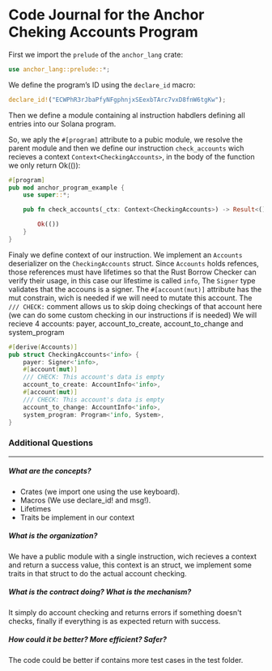 # Code Journal for the Anchor Cheking Accounts Program

First we import the `prelude` of the `anchor_lang` crate:

```rust
use anchor_lang::prelude::*;
```

We define the program’s ID using the `declare_id` macro:

```rust
declare_id!("ECWPhR3rJbaPfyNFgphnjxSEexbTArc7vxD8fnW6tgKw");
```

Then we define a module containing al instruction habdlers defining all entries into our Solana program.

So, we aply the `#[program]` attribute to a pubic module, we resolve the parent module and then we define our instruction `check_accounts` wich recieves a context `Context<CheckingAccounts>`, in the body of the function we only return Ok(()):

```rust
#[program]
pub mod anchor_program_example {
    use super::*;

    pub fn check_accounts(_ctx: Context<CheckingAccounts>) -> Result<()> {

        Ok(())
    }
}
```

Finaly we define context of our instruction.
We implement an `Accounts` deserializer on the `CheckingAccounts` struct.
Since `Accounts` holds refences, those references must have lifetimes so that the Rust Borrow Checker can verify their usage, in this case our lifestime is called `info`,
The `Signer` type validates that the accouns is a signer.
The `#[account(mut)]` attribute has the mut constrain, wich is needed if we will need to mutate this account.
The `/// CHECK:` comment allows us to skip doing checkings of that account here (we can do some custom checking in our instructions if is needed)
We will recieve 4 accounts: payer, account\_to\_create, account\_to\_change and system\_program

```rust
#[derive(Accounts)]
pub struct CheckingAccounts<'info> {
    payer: Signer<'info>,
    #[account(mut)]
    /// CHECK: This account's data is empty
    account_to_create: AccountInfo<'info>,
    #[account(mut)]
    /// CHECK: This account's data is empty
    account_to_change: AccountInfo<'info>,
    system_program: Program<'info, System>,
}
```

### Additional Questions

***

##### What are the concepts?

* Crates (we import one using the use keyboard).
* Macros (We use declare\_id! and msg!).
* Lifetimes
* Traits be implement in our context

##### What is the organization?

We have a public module with a single instruction, wich recieves a context and
return a success value, this context is an struct, we implement some traits in
that struct to do the actual account checking.

##### What is the contract doing? What is the mechanism?

It simply do account checking and returns errors if something doesn't checks,
finally if everything is as expected return with success.

##### How could it be better? More efficient? Safer?

The code could be better if contains more test cases in the test folder.